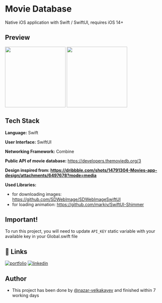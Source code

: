 
# Movie Database

Native iOS application with Swift / SwiftUI, requires iOS 14+

## Preview

<p float="left">
  <img src="https://github.com/nazar-velkakayev/MovieDatabase/blob/main/MovieDatabase/Assets.xcassets/preview/img_preview_1.imageset/IMG_5491.PNG?raw=true" width="200" />
  <img src="https://github.com/nazar-velkakayev/MovieDatabase/blob/main/MovieDatabase/Assets.xcassets/preview/img_preview_2.imageset/IMG_5492.PNG?raw=true" width="200" /> 
</p>


## Tech Stack

**Language:** Swift

**User Interface:** SwiftUI

**Networking Framework:** Combine

**Public API of movie database:** https://developers.themoviedb.org/3

**Design inspired from: https://dribbble.com/shots/14791304-Movies-app-design/attachments/6497678?mode=media**

**Used Libraries:** 
- for downloading images: https://github.com/SDWebImage/SDWebImageSwiftUI
- for loading animation: https://github.com/markiv/SwiftUI-Shimmer


## Important!

To run this project, you will need to update `API_KEY` static variable with your available key in your Global.swift file


## 🔗 Links
[![portfolio](https://img.shields.io/badge/my_portfolio-000?style=for-the-badge&logo=ko-fi&logoColor=white)](https://github.com/nazar-velkakayev)
[![linkedin](https://img.shields.io/badge/linkedin-0A66C2?style=for-the-badge&logo=linkedin&logoColor=white)](https://www.linkedin.com/in/nazar-velkakayev-254511235/)


## Author

- This project has been done by [@nazar-velkakayev](https://github.com/nazar-velkakayev) and finished within 7 working days



